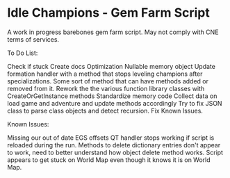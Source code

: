 # Idle Champions - Gem Farm Script

A work in progress barebones gem farm script. May not comply with CNE terms of services.

To Do List:

Check if stuck
Create docs
Optimization
Nullable memory object
Update formation handler with a method that stops leveling champions after specializations.
Some sort of method that can have methods added or removed from it.
Rework the the various function library classes with CreateOrGetInstance methods
Standardize memory code
Collect data on load game and adventure and update methods accordingly
Try to fix JSON class to parse class objects and detect recursion.
Fix Known Issues.

Known Issues:

Missing our out of date EGS offsets
QT handler stops working if script is reloaded during the run.
Methods to delete dictionary entries don't appear to work, need to better understand how object delete method works.
Script appears to get stuck on World Map even though it knows it is on World Map.